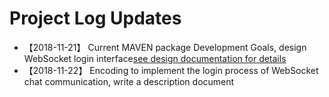 # Project Log Updates

* 【2018-11-21】 Current MAVEN package Development Goals, design WebSocket login interface[see design documentation for details](design.md)
* 【2018-11-22】 Encoding to implement the login process of WebSocket chat communication, write a description document